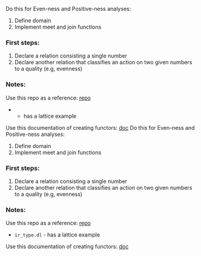 Do this for Even-ness and Positive-ness analyses: 
1. Define domain
2. Implement meet and join functions

### First steps:
1. Declare a relation consisting a single number
2. Declare another relation that classifies an action on two given numbers to a quality (e.g, evenness)

### Notes:
Use this repo as a reference: [repo](https://github.com/AdiHarif/GraphIR-Static-Analysis.git)
*  - has a lattice example

Use this documentation of creating functors: [doc](https://souffle-lang.github.io/functors)
Do this for Even-ness and Positive-ness analyses: 
1. Define domain
2. Implement meet and join functions

### First steps:
1. Declare a relation consisting a single number
2. Declare another relation that classifies an action on two given numbers to a quality (e.g, evenness)

### Notes:
Use this repo as a reference: [repo](https://github.com/AdiHarif/GraphIR-Static-Analysis.git)
* `ir_type.dl` - has a lattice example

Use this documentation of creating functors: [doc](https://souffle-lang.github.io/functors)
